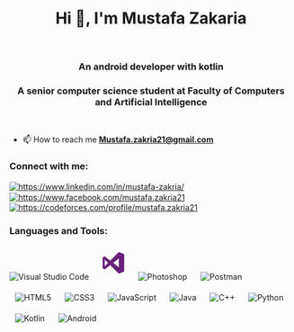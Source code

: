 <h1 align="center">Hi 👋, I'm Mustafa Zakaria</h1>
<br>
<h3 align="center">An android developer with kotlin</h3>
<h3 align="center">A senior computer science student at Faculty of Computers and Artificial Intelligence</h3>
<br>


- 📫 How to reach me **Mustafa.zakria21@gmail.com**

<h3 align="left">Connect with me:</h3>
<p align="left">
<a href="https://linkedin.com/in/https://www.linkedin.com/in/mustafa-zakria/" target="blank"><img align="center" src="https://raw.githubusercontent.com/rahuldkjain     /github-profile-readme-generator/master/src/images/icons/Social/linked-in-alt.svg" alt="https://www.linkedin.com/in/mustafa-zakria/" height="30" width="40" /></a>
<a href="https://fb.com/https://www.facebook.com/mustafa.zakria21" target="blank"><img align="center" src="https://raw.githubusercontent.com/rahuldkjain/github-profile-readme-generator/master/src/images/icons/Social/facebook.svg" alt="https://www.facebook.com/mustafa.zakria21" height="30" width="40" /></a>
<a href="https://codeforces.com/profile/mustafa.zakria21" target="blank"><img align="center" src="https://raw.githubusercontent.com/rahuldkjain/github-profile-readme-generator/master/src/images/icons/Social/codeforces.svg" alt="https://codeforces.com/profile/mustafa.zakria21" height="30" width="40" /></a>
</p>

<h3 align="left">Languages and Tools:</h3>
<div align="left">
<img style="margin-right: 10px" alt="Visual Studio Code" height="40" src="https://cdn.jsdelivr.net/gh/devicons/devicon/icons/vscode/vscode-original.svg" />
<img style="margin: 10px" alt="Visual Studio Code" height="40" src="https://raw.githubusercontent.com/devicons/devicon/1119b9f84c0290e0f0b38982099a2bd027a48bf1/icons/visualstudio/visualstudio-plain.svg" />
<img style="margin: 10px" src="https://profilinator.rishav.dev/skills-assets/photoshop-plain.svg" alt="Photoshop" height="40" />
<img style="margin: 10px" src="https://www.vectorlogo.zone/logos/getpostman/getpostman-icon.svg" alt="Postman" height="40"/>
<img style="margin: 10px" src="https://profilinator.rishav.dev/skills-assets/html5-original-wordmark.svg" alt="HTML5" height="40" />  
<img style="margin: 10px" src="https://profilinator.rishav.dev/skills-assets/css3-original-wordmark.svg" alt="CSS3" height="40" />  
<img style="margin: 10px" src="https://profilinator.rishav.dev/skills-assets/javascript-original.svg" alt="JavaScript" height="40" />  
<img style="margin: 10px" src="https://profilinator.rishav.dev/skills-assets/java-original-wordmark.svg" alt="Java" height="40" />  
<img style="margin: 10px" src="https://profilinator.rishav.dev/skills-assets/cplusplus-original.svg" alt="C++" height="40" />  
<img style="margin: 10px" src="https://profilinator.rishav.dev/skills-assets/python-original.svg" alt="Python" height="40" />
<img style="margin: 10px" src="https://profilinator.rishav.dev/skills-assets/kotlinlang-icon.svg" alt="Kotlin" height="40" />  
<img style="margin: 10px" src="https://profilinator.rishav.dev/skills-assets/android-original-wordmark.svg" alt="Android" height="40" /> 
</div> 
